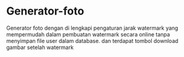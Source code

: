 # Generator-foto
Generator foto dengan di lengkapi pengaturan jarak watermark yang mempermudah dalam pembuatan watermark secara online tanpa menyimpan file user dalam database. dan terdapat tombol download gambar setelah watermark

